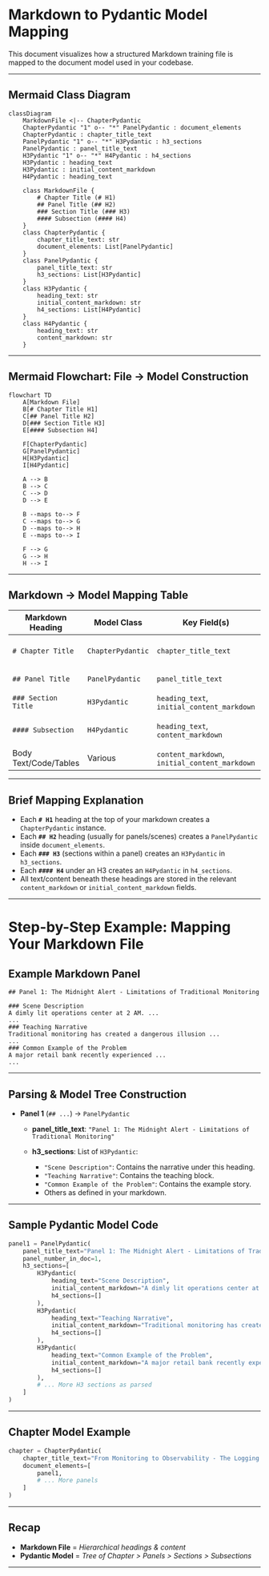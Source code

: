 # Markdown to Pydantic Model Mapping

This document visualizes how a structured Markdown training file is mapped to the document model used in your codebase.

---

## Mermaid Class Diagram

```mermaid
classDiagram
    MarkdownFile <|-- ChapterPydantic
    ChapterPydantic "1" o-- "*" PanelPydantic : document_elements
    ChapterPydantic : chapter_title_text
    PanelPydantic "1" o-- "*" H3Pydantic : h3_sections
    PanelPydantic : panel_title_text
    H3Pydantic "1" o-- "*" H4Pydantic : h4_sections
    H3Pydantic : heading_text
    H3Pydantic : initial_content_markdown
    H4Pydantic : heading_text

    class MarkdownFile {
        # Chapter Title (# H1)
        ## Panel Title (## H2)
        ### Section Title (### H3)
        #### Subsection (#### H4)
    }
    class ChapterPydantic {
        chapter_title_text: str
        document_elements: List[PanelPydantic]
    }
    class PanelPydantic {
        panel_title_text: str
        h3_sections: List[H3Pydantic]
    }
    class H3Pydantic {
        heading_text: str
        initial_content_markdown: str
        h4_sections: List[H4Pydantic]
    }
    class H4Pydantic {
        heading_text: str
        content_markdown: str
    }
```

---

## Mermaid Flowchart: File → Model Construction

```mermaid
flowchart TD
    A[Markdown File]
    B[# Chapter Title H1]
    C[## Panel Title H2]
    D[### Section Title H3]
    E[#### Subsection H4]

    F[ChapterPydantic]
    G[PanelPydantic]
    H[H3Pydantic]
    I[H4Pydantic]

    A --> B
    B --> C
    C --> D
    D --> E

    B --maps to--> F
    C --maps to--> G
    D --maps to--> H
    E --maps to--> I

    F --> G
    G --> H
    H --> I
```

---

## Markdown → Model Mapping Table

| Markdown Heading      | Model Class       | Key Field(s)                                   | Example Value                          |
| --------------------- | ----------------- | ---------------------------------------------- | -------------------------------------- |
| `# Chapter Title`     | `ChapterPydantic` | `chapter_title_text`                           | "From Monitoring to Observability"     |
| `## Panel Title`      | `PanelPydantic`   | `panel_title_text`                             | "The Midnight Alert..."                |
| `### Section Title`   | `H3Pydantic`      | `heading_text`, `initial_content_markdown`     | "Scene Description"                    |
| `#### Subsection`     | `H4Pydantic`      | `heading_text`, `content_markdown`             | "Step 1: Enable Comprehensive Logging" |
| Body Text/Code/Tables | Various           | `content_markdown`, `initial_content_markdown` | Paragraphs, lists, tables              |

---

## Brief Mapping Explanation

* Each **`# H1`** heading at the top of your markdown creates a `ChapterPydantic` instance.
* Each **`## H2`** heading (usually for panels/scenes) creates a `PanelPydantic` inside `document_elements`.
* Each **`### H3`** (sections within a panel) creates an `H3Pydantic` in `h3_sections`.
* Each **`#### H4`** under an H3 creates an `H4Pydantic` in `h4_sections`.
* All text/content beneath these headings are stored in the relevant `content_markdown` or `initial_content_markdown` fields.

---

# Step-by-Step Example: Mapping Your Markdown File

## Example Markdown Panel

```
## Panel 1: The Midnight Alert - Limitations of Traditional Monitoring

### Scene Description
A dimly lit operations center at 2 AM. ...
...
### Teaching Narrative
Traditional monitoring has created a dangerous illusion ...
...
### Common Example of the Problem
A major retail bank recently experienced ...
...
```

---

## Parsing & Model Tree Construction

* **Panel 1** (`## ...`) → `PanelPydantic`

  * **panel\_title\_text**: `"Panel 1: The Midnight Alert - Limitations of Traditional Monitoring"`
  * **h3\_sections**: List of `H3Pydantic`:

    * `"Scene Description"`: Contains the narrative under this heading.
    * `"Teaching Narrative"`: Contains the teaching block.
    * `"Common Example of the Problem"`: Contains the example story.
    * Others as defined in your markdown.

---

## Sample Pydantic Model Code

```python
panel1 = PanelPydantic(
    panel_title_text="Panel 1: The Midnight Alert - Limitations of Traditional Monitoring",
    panel_number_in_doc=1,
    h3_sections=[
        H3Pydantic(
            heading_text="Scene Description",
            initial_content_markdown="A dimly lit operations center at 2 AM...",
            h4_sections=[]
        ),
        H3Pydantic(
            heading_text="Teaching Narrative",
            initial_content_markdown="Traditional monitoring has created a dangerous illusion...",
            h4_sections=[]
        ),
        H3Pydantic(
            heading_text="Common Example of the Problem",
            initial_content_markdown="A major retail bank recently experienced ...",
            h4_sections=[]
        ),
        # ... More H3 sections as parsed
    ]
)
```

---

## Chapter Model Example

```python
chapter = ChapterPydantic(
    chapter_title_text="From Monitoring to Observability - The Logging Evolution",
    document_elements=[
        panel1,
        # ... More panels
    ]
)
```

---

## Recap

* **Markdown File** = *Hierarchical headings & content*
* **Pydantic Model** = *Tree of Chapter > Panels > Sections > Subsections*

---
